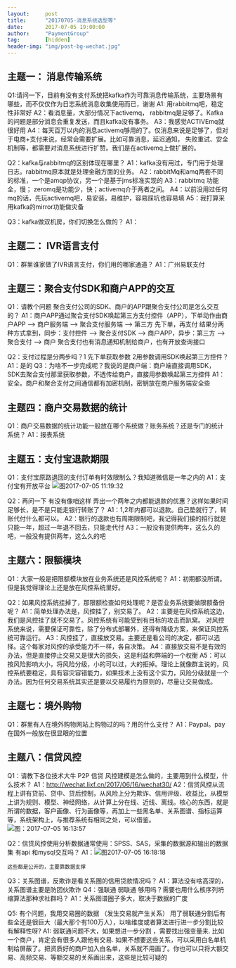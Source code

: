```yaml
---                                                 
layout:     post                    
title:      "20170705-消息系统选型等"                                                   
date:       2017-07-05 19:00:00                                                   
author:     "PaymentGroup"              
tag:		[hidden]        
header-img: "img/post-bg-wechat.jpg"             
--- 
```



## 主题一： 消息传输系统
Q1:请问一下，目前有没有支付系统把kafka作为可靠消息传输系统，主要场景有哪些，而不仅仅作为日志系统消息收集使用而已，谢谢 
A1: 用rabbitmq吧，稳定性非常好
A2：看消息量，大部分情况下activemq， rabbitmq是足够了。Kafka的问题是部分消息会重复发送，而且kafka没有事务。
A3：我感觉ACTIVEmq就很好用
A4：每天百万以内的消息activemq够用的了。仅消息来说是足够了，但对于电商+支付来说，经常会需要扩展。比如可靠消息，延迟通知， 失败重试、安全机制等，都需要对消息系统进行扩赞。我们是在activemq上做扩展的。

Q2：kafka与rabbitmq的区别体现在哪里？
A1：kafka没有用过，专门用于处理日志。rabbitmq原本就是处理金融方面的业务。
A2：rabbitMq和amq两套不同的标准，一个是amqp协议，另一个是基于jms标准实现的
A3：rabbitmq 功能全，慢； zeromq是功能少，快；activemq介于两者之间。
	A4：以前没用过任何mq的话，先玩activemq吧，易安装，易维护，容易踩坑也容易填
	A5：我打算采用kafka的mirror功能做灾备

Q3：kafka做双机房，你们切换怎么做的？
A1： 

## 主题二： IVR语言支付
Q1：群里谁家做了IVR语言支付，你们用的哪家通道？
A1：广州易联支付


## 主题三：聚合支付SDK和商户APP的交互
Q1：请教个问题 聚合支付公司的SDK、商户的APP跟聚合支付公司是怎么交互的？
A1：商户APP通过聚合支付SDK唤起第三方支付控件（APP），下单动作由商户APP --> 商户服务端 --> 聚合支付服务端 --> 第三方
		先下单，再支付
		结果分两种方式拿到，同步：支付控件 --> 聚合支付SDK --> 商户APP，异步：第三方 --> 聚合支付 --> 商户
		聚合支付也有消息通知机制给商户，也有开放查询接口

Q2：支付过程是分两步吗？1 先下单获取参数 2用参数调用SDK唤起第三方控件？
A1：是的
Q3：为啥不一步完成呢？我说的是商户端：商户端直接调用SDK， SDK去聚合支付那里获取参数，不透传给商户，直接用参数唤起第三方控件
A1：安全。商户和聚合支付之间通信都有加密机制，密钥放在商户服务端安全些


## 主题四：商户交易数据的统计

Q1：商户交易数据的统计功能一般放在哪个系统做？账务系统？还是专门的统计系统？
A1：报表系统

## 主题五：支付宝退款期限
Q1：支付宝原路退回的支付订单有时效限制么？我知道微信是一年之内的
A1：支付宝有开放平台  ![图2017-07-05 11:19:32](http://wechat.lixf.cn/img/20170705_111932.png)

Q2：再问一下 有没有像咱这样 弄出一个两年之内都能退款的优惠？这样如果时间足够长，是不是只能走银行转账了？
A1：1,2年内都可以退款。自己垫就行了，转账代付什么都可以。
A2：银行的退款也有周期限制吧，我记得我们接的招行就是只能一年，超过一年退不回去，只能走代付
A3：一般没有提供两年，这么久的吧，一般没有提供两年，这么久的吧

## 主题六：限额模块
Q1：大家一般是把限额模块放在业务系统还是风控系统呢？
A1：初期都没所谓。但是我觉得理论上还是放在风控系统里好。

Q2：如果风控系统挂掉了，那限额检查如何处理呢？是否业务系统要做限额备份呢？
A1：简单处理办法是，风控挂了，别交易了。
A2：主要是在风控系统这边，我们是风控挂了就不交易了。风控系统有可能受到有目标的攻击而趴窝。 对风控系统来说，需要保证可靠性，除了分布式部署外，还得有降级方案，来保证风控系统可靠运行。
A3：风控挂了，直接放交易。主要还是看公司的决定，都可以选择。这个每家对风控的承受能力不一样，各自决策。
A4：直接放交易不是有效的办法，但是直接停止交易又是很大的损失，这是利益和弊端的一个权衡
A5：可以按风险影响大小，将风险分级，小的可以过，大的拒掉。理论上就像群主说的，风控系统要稳定，具有容灾容错能力，如果技术上没有这个实力，风险分级就是一个办法。因为任何交易系统其实还是要以交易履约为原则的，尽量让交易做成。

## 主题七：境外购物
Q1：群里有人在境外购物网站上购物过的吗？用的什么支付？
A1：Paypal。pay在国外一般放在很显眼的位置


## 主题八：信贷风控
Q1：请教下各位技术大牛 P2P 信贷 风控建模是怎么做的，主要用到什么模型，什么技术？
A1：http://wechat.lixf.cn/2017/06/16/wechat30/
A2：信贷风控从流程上讲有贷前、贷中、贷后控制，从风险上分为欺诈、信用评级、收益比，从模型上讲为规则、模型、神经网络，从计算上分在线、近线、离线。核心的东西，就是所谓的数据，客户画像、行为画像等，再加上一些黑名单、关系图谱、指标运算等，系统架构上，与推荐系统有相同之处，可以借鉴。
![图：2017-07-05 16:13:57](http://wechat.lixf.cn/img/20170705_161418.png)

Q2：信贷风控使用分析数据通常使用：SPSS、SAS，采集的数据源和输出的数据集 有api 和mysql交互吗？
A1：![图2017-07-05 16:18:18](http://wechat.lixf.cn/img/20170705_161835.png)

	这些都是公开的，主要靠数据支撑

Q3：关系图谱，反欺诈是看关系圈的信用贷款情况吗？
A1：算法没有啥高深的，关系图谱主要是防团伙欺诈
Q4：强联通 弱联通 够用吗？需要也用什么核序列坍缩算法那种求社群吗？
A1：关系图谱圈子多大，取决于数据的广度

Q5: 有个问题，我用交易圈的数据 （发生交易就产生关系） 用了弱联通分割后有些全还是很巨大（最大那个有100万人），以啥维度或者算法进行进一步分割比较有解释性呀?
A1: 弱联通问题不大，如果想进一步分割 ，需要找出强变量来. 比如一个商户，肯定会有很多人跟他有交易. 如果不想要这些关系，可以采用白名单机制给屏蔽了。把资质好的商户加入白名单，关系就不用画了。你也可以只将大额交易、高频交易、等额交易的关系画出来，这些是比较可疑的
